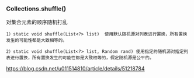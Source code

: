 ### Collections.shuffle()


对集合元素的顺序随机打乱

```
1）static void shuffle(List<?> list)  使用默认随机源对列表进行置换，所有置换发生的可能性都是大致相等的。

2）static void shuffle(List<?> list, Random rand) 使用指定的随机源对指定列表进行置换，所有置换发生的可能性都是大致相等的，假定随机源是公平的。

```

https://blog.csdn.net/u011514810/article/details/51218784